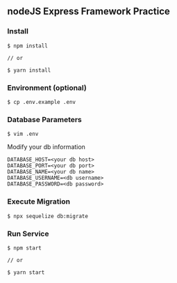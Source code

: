 ## nodeJS Express Framework Practice

### Install
```
$ npm install

// or

$ yarn install
```

### Environment (optional)
```
$ cp .env.example .env
```

### Database Parameters
```
$ vim .env
```

Modify your db information
```
DATABASE_HOST=<your db host>
DATABASE_PORT=<your db port>
DATABASE_NAME=<your db name>
DATABASE_USERNAME=<db username>
DATABASE_PASSWORD=<db password>
```

### Execute Migration
```
$ npx sequelize db:migrate
```

### Run Service
```
$ npm start

// or

$ yarn start
```
